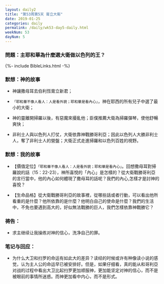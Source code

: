 ```yaml
---
layout: daily2
title: "第53周第5天 膏立大衛"
date: 2019-01-25
categories: daily
permalink: /daily/wk53-day5-daily.html
weekNum: 53
dayNum: 5
---
```


### 問題：主耶和華為什麼選大衛做以色列的王？

{%- include BibleLinks.html -%}

### 默想：神的故事 
+ 神讓撒母耳去伯利恆膏立新君；

+ `「耶和華不像人看人：人是看外貌；耶和華是看內心」`，神在耶西的所有兒子中選了最小的大衛；

+ 神的靈離開掃羅以後，有惡魔來擾亂他；臣僕推薦大衛為掃羅彈琴，使他舒暢爽快；

+ 非利士人與以色列人打仗，大衛依靠神戰勝哥利亞；因此以色列人大勝非利士人，奪了非利士人的營盤；大衛正式走進掃羅和以色列百姓的視野。

### 默想：我的故事
+ 【價值定位】`「耶和華不像人看人：人是看外貌；耶和華是看內心」`。回想撒母耳對掃羅說的話（15：22-23），神所喜悅的「內心」是怎樣的？從大衛戰勝哥利亞的言行當中，他的內心如何體現了撒母耳的話呢？我們的內心,怎樣才是討神的喜悅？

+ 【生命品格】從大衛戰勝哥利亞的故事裡，從哪些話或者行動，可以看出他所看重的是什麼？他所依靠的是什麼？他明白自己的使命是什麼？我們的生活中，不免也要遇到高大的，好似無法戰勝的巨人，我們怎樣依靠神戰勝它？

### 祷告：

+ 求主继续让我操练对神的信心，洗净自己的罪。

### 笔记与回应：

+ 为什么大卫和扫罗的命运有如此大的差异？读经的时候或许有种像读小说的感觉，认为主人公的命运早已被安排好。但是，如果仔细看，真的能从和哥利亞对战的过程中看出大卫比起扫罗更加顺服神，更加能坚定对神的信心，而不是被眼前的事情所迷惑。而神更加看中内心，而不是形式。

